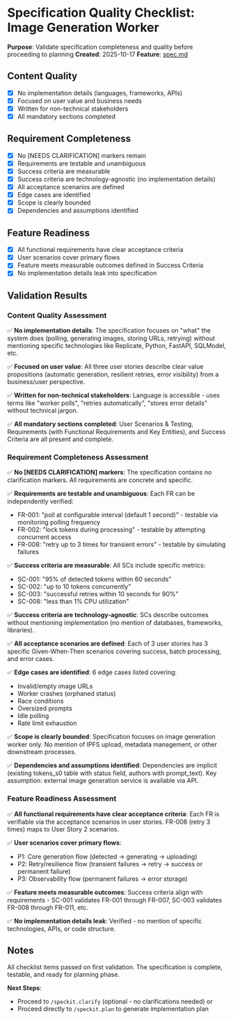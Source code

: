 # Specification Quality Checklist: Image Generation Worker

**Purpose**: Validate specification completeness and quality before proceeding to planning
**Created**: 2025-10-17
**Feature**: [spec.md](../spec.md)

## Content Quality

- [x] No implementation details (languages, frameworks, APIs)
- [x] Focused on user value and business needs
- [x] Written for non-technical stakeholders
- [x] All mandatory sections completed

## Requirement Completeness

- [x] No [NEEDS CLARIFICATION] markers remain
- [x] Requirements are testable and unambiguous
- [x] Success criteria are measurable
- [x] Success criteria are technology-agnostic (no implementation details)
- [x] All acceptance scenarios are defined
- [x] Edge cases are identified
- [x] Scope is clearly bounded
- [x] Dependencies and assumptions identified

## Feature Readiness

- [x] All functional requirements have clear acceptance criteria
- [x] User scenarios cover primary flows
- [x] Feature meets measurable outcomes defined in Success Criteria
- [x] No implementation details leak into specification

## Validation Results

### Content Quality Assessment

✅ **No implementation details**: The specification focuses on "what" the system does (polling, generating images, storing URLs, retrying) without mentioning specific technologies like Replicate, Python, FastAPI, SQLModel, etc.

✅ **Focused on user value**: All three user stories describe clear value propositions (automatic generation, resilient retries, error visibility) from a business/user perspective.

✅ **Written for non-technical stakeholders**: Language is accessible - uses terms like "worker polls", "retries automatically", "stores error details" without technical jargon.

✅ **All mandatory sections completed**: User Scenarios & Testing, Requirements (with Functional Requirements and Key Entities), and Success Criteria are all present and complete.

### Requirement Completeness Assessment

✅ **No [NEEDS CLARIFICATION] markers**: The specification contains no clarification markers. All requirements are concrete and specific.

✅ **Requirements are testable and unambiguous**: Each FR can be independently verified:
- FR-001: "poll at configurable interval (default 1 second)" - testable via monitoring polling frequency
- FR-002: "lock tokens during processing" - testable by attempting concurrent access
- FR-008: "retry up to 3 times for transient errors" - testable by simulating failures

✅ **Success criteria are measurable**: All SCs include specific metrics:
- SC-001: "95% of detected tokens within 60 seconds"
- SC-002: "up to 10 tokens concurrently"
- SC-003: "successful retries within 10 seconds for 90%"
- SC-008: "less than 1% CPU utilization"

✅ **Success criteria are technology-agnostic**: SCs describe outcomes without mentioning implementation (no mention of databases, frameworks, libraries).

✅ **All acceptance scenarios are defined**: Each of 3 user stories has 3 specific Given-When-Then scenarios covering success, batch processing, and error cases.

✅ **Edge cases are identified**: 6 edge cases listed covering:
- Invalid/empty image URLs
- Worker crashes (orphaned status)
- Race conditions
- Oversized prompts
- Idle polling
- Rate limit exhaustion

✅ **Scope is clearly bounded**: Specification focuses on image generation worker only. No mention of IPFS upload, metadata management, or other downstream processes.

✅ **Dependencies and assumptions identified**: Dependencies are implicit (existing tokens_s0 table with status field, authors with prompt_text). Key assumption: external image generation service is available via API.

### Feature Readiness Assessment

✅ **All functional requirements have clear acceptance criteria**: Each FR is verifiable via the acceptance scenarios in user stories. FR-008 (retry 3 times) maps to User Story 2 scenarios.

✅ **User scenarios cover primary flows**:
- P1: Core generation flow (detected → generating → uploading)
- P2: Retry/resilience flow (transient failures → retry → success or permanent failure)
- P3: Observability flow (permanent failures → error storage)

✅ **Feature meets measurable outcomes**: Success criteria align with requirements - SC-001 validates FR-001 through FR-007, SC-003 validates FR-008 through FR-011, etc.

✅ **No implementation details leak**: Verified - no mention of specific technologies, APIs, or code structure.

## Notes

All checklist items passed on first validation. The specification is complete, testable, and ready for planning phase.

**Next Steps**:
- Proceed to `/speckit.clarify` (optional - no clarifications needed) or
- Proceed directly to `/speckit.plan` to generate implementation plan
